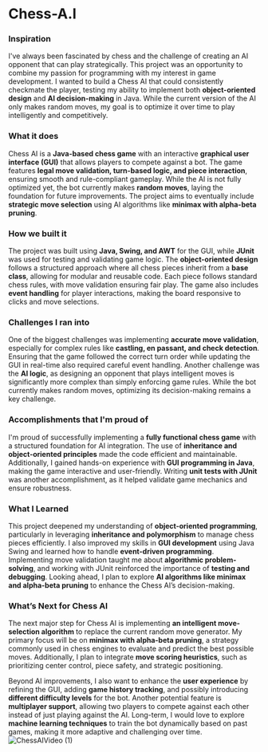 # Chess-A.I
### **Inspiration**  
I've always been fascinated by chess and the challenge of creating an AI opponent that can play strategically. This project was an opportunity to combine my passion for programming with my interest in game development. I wanted to build a Chess AI that could consistently checkmate the player, testing my ability to implement both **object-oriented design** and **AI decision-making** in Java. While the current version of the AI only makes random moves, my goal is to optimize it over time to play intelligently and competitively.  

### **What it does**  
Chess AI is a **Java-based chess game** with an interactive **graphical user interface (GUI)** that allows players to compete against a bot. The game features **legal move validation, turn-based logic, and piece interaction**, ensuring smooth and rule-compliant gameplay. While the AI is not fully optimized yet, the bot currently makes **random moves**, laying the foundation for future improvements. The project aims to eventually include **strategic move selection** using AI algorithms like **minimax with alpha-beta pruning**.  

### **How we built it**  
The project was built using **Java, Swing, and AWT** for the GUI, while **JUnit** was used for testing and validating game logic. The **object-oriented design** follows a structured approach where all chess pieces inherit from a **base class**, allowing for modular and reusable code. Each piece follows standard chess rules, with move validation ensuring fair play. The game also includes **event handling** for player interactions, making the board responsive to clicks and move selections.  

### **Challenges I ran into**  
One of the biggest challenges was implementing **accurate move validation**, especially for complex rules like **castling, en passant, and check detection**. Ensuring that the game followed the correct turn order while updating the GUI in real-time also required careful event handling. Another challenge was the **AI logic**, as designing an opponent that plays intelligent moves is significantly more complex than simply enforcing game rules. While the bot currently makes random moves, optimizing its decision-making remains a key challenge.  

### **Accomplishments that I'm proud of**  
I'm proud of successfully implementing a **fully functional chess game** with a structured foundation for AI integration. The use of **inheritance and object-oriented principles** made the code efficient and maintainable. Additionally, I gained hands-on experience with **GUI programming in Java**, making the game interactive and user-friendly. Writing **unit tests with JUnit** was another accomplishment, as it helped validate game mechanics and ensure robustness.  

### **What I Learned**  
This project deepened my understanding of **object-oriented programming**, particularly in leveraging **inheritance and polymorphism** to manage chess pieces efficiently. I also improved my skills in **GUI development** using Java Swing and learned how to handle **event-driven programming**. Implementing move validation taught me about **algorithmic problem-solving**, and working with JUnit reinforced the importance of **testing and debugging**. Looking ahead, I plan to explore **AI algorithms like minimax and alpha-beta pruning** to enhance the Chess AI’s decision-making.  

### **What’s Next for Chess AI**  
The next major step for Chess AI is implementing **an intelligent move-selection algorithm** to replace the current random move generator. My primary focus will be on **minimax with alpha-beta pruning**, a strategy commonly used in chess engines to evaluate and predict the best possible moves. Additionally, I plan to integrate **move scoring heuristics**, such as prioritizing center control, piece safety, and strategic positioning.  

Beyond AI improvements, I also want to enhance the **user experience** by refining the GUI, adding **game history tracking**, and possibly introducing **different difficulty levels** for the bot. Another potential feature is **multiplayer support**, allowing two players to compete against each other instead of just playing against the AI. Long-term, I would love to explore **machine learning techniques** to train the bot dynamically based on past games, making it more adaptive and challenging over time.
<br>
![ChessAIVideo (1)](https://github.com/user-attachments/assets/8190b29d-df9b-436f-8f0d-d7ef648d09ee)

